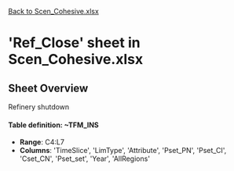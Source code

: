 [Back to Scen_Cohesive.xlsx](README.md)

# 'Ref_Close' sheet in Scen_Cohesive.xlsx

## Sheet Overview

Refinery shutdown

#### Table definition: ~TFM_INS
- **Range**: C4:L7
- **Columns**: 'TimeSlice', 'LimType', 'Attribute', 'Pset_PN', 'Pset_CI', 'Cset_CN', 'Pset_set', 'Year', 'AllRegions'

